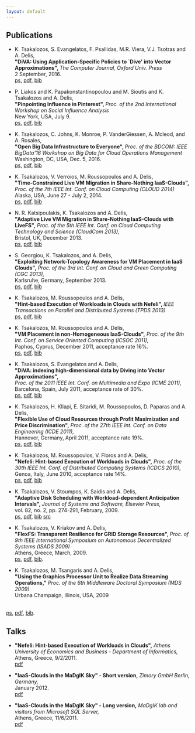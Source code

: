 ```yaml
---
layout: default
---
```


## Publications


* K. Tsakalozos, S. Evangelatos, F. Psallidas, M.R. Viera, V.J. Tsotras and A. Delis,<br>
<b> "DiVA: Using Application-Specific Policies to `Dive' into Vector Approximations", </b>
<i>The Computer Journal, Oxford Univ. Press</i> <br>
2 September, 2016. <br>
<a href="http://cgi.di.uoa.gr/~kt/papers/CJ15-TEPVTD.ps">ps</a>,
<a href="http://cgi.di.uoa.gr/~kt/papers/CJ15-TEPVTD.pdf">pdf</a>,
<a href="http://cgi.di.uoa.gr/~kt/papers/CJ15-TEPVTD.bib">bib</a>


* P. Liakos and K. Papakonstantinopoulou and M. Sioutis and K. Tsakalozos and A. Delis,<br>
<b> "Pinpointing Influence in Pinterest", </b>
<i>Proc. of the 2nd International Workshop on Social Influence Analysis</i> <br>
New York, USA, July 9. <br>
<a href="http://cgi.di.uoa.gr/~kt/papers/SocInf2016.ps">ps</a>,
<a href="http://cgi.di.uoa.gr/~kt/papers/SocInf2016.pdf">pdf</a>,
<a href="http://cgi.di.uoa.gr/~kt/papers/SocInf2016.bib">bib</a>


* K. Tsakalozos, C. Johns, K. Monroe, P. VanderGiessen, A. Mcleod, and A. Rosales, <br>
<b> "Open Big Data Infrastructure to Everyone", </b>
<i>Proc. of the BDCOM: IEEE BigData'16 Workshop on Big Data for Cloud Operations Management</i> <br>
Washington, DC, USA, Dec. 5, 2016. <br>
<a href="http://cgi.di.uoa.gr/~kt/papers/Tsakalozos-Juju.ps">ps</a>,
<a href="http://cgi.di.uoa.gr/~kt/papers/Tsakalozos-Juju.pdf">pdf</a>,
<a href="http://cgi.di.uoa.gr/~kt/papers/Tsakalozos-Juju.bib">bib</a>


* K. Tsakalozos, V. Verroios, M. Roussopoulos and A. Delis, <br>
<b> "Time-Constrained Live VM Migration in Share-Nothing IaaS-Clouds", </b>
<i>Proc. of the 7th IEEE Int. Conf. on Cloud Computing (CLOUD 2014)</i> <br>
Alaska, USA, June 27 - July 2, 2014. <br>
<a href="http://cgi.di.uoa.gr/~kt/papers/TVRD-MFS.ps">ps</a>,
<a href="http://cgi.di.uoa.gr/~kt/papers/TVRD-MFS.pdf">pdf</a>,
<a href="http://cgi.di.uoa.gr/~kt/papers/TVRD-MFS.bib">bib</a>


* N. R. Katsipoulakis, K. Tsakalozos and A. Delis, <br>
<b> "Adaptive Live VM Migration in Share-Nothing IaaS-Clouds with LiveFS",</b>
<i>Proc. of the 5th IEEE Int. Conf. on Cloud Computing Technology and Science (CloudCom 2013),</i> <br>
Bristol, UK, December 2013. <br>
<a href="http://cgi.di.uoa.gr/~kt/papers/KTD-livefs.ps">ps</a>,
<a href="http://cgi.di.uoa.gr/~kt/papers/KTD-livefs.pdf">pdf</a>,
<a href="http://cgi.di.uoa.gr/~kt/papers/KTD-livefs.bib">bib</a>

* S. Georgiou, K. Tsakalozos, and A. Delis, <br>
<b> "Exploiting Network-Topology Awareness for VM Placement in IaaS Clouds",</b>
<i>Proc. of the 3rd Int. Conf. on Cloud and Green Computing (CGC 2013),</i> <br>
Karlsruhe, Germany, September 2013. <br>
<a href="http://cgi.di.uoa.gr/~kt/papers/GTD-Placement.ps">ps</a>,
<a href="http://cgi.di.uoa.gr/~kt/papers/GTD-Placement.pdf">pdf</a>,
<a href="http://cgi.di.uoa.gr/~kt/papers/GTD-Placement.bib">bib</a>


* K. Tsakalozos, M. Roussopoulos and A. Delis, <br>
<b> "Hint-based Execution of Workloads in Clouds with Nefeli", </b>
<i>IEEE Transactions on Parallel and Distributed Systems (TPDS 2013)</i><br>
<a href="http://cgi.di.uoa.gr/~kt/papers/TRD-Hint.ps">ps</a>,
<a href="http://cgi.di.uoa.gr/~kt/papers/TRD-Hint.pdf">pdf</a>,
<a href="http://cgi.di.uoa.gr/~kt/papers/TRD-Hint.bib">bib</a>

* K. Tsakalozos, M. Roussopoulos and A. Delis, <br>
<b> "VM Placement in non-Homogeneous IaaS-Clouds",</b>
<i>Proc. of the 9th Int. Conf. on Service Oriented Computing (ICSOC 2011),</i> <br>
Paphos, Cyprus, December 2011, acceptance rate 16%. <br>
<a href="http://cgi.di.uoa.gr/~kt/papers/TsakalozosRoussopoulosDelis.ps">ps</a>,
<a href="http://cgi.di.uoa.gr/~kt/papers/TsakalozosRoussopoulosDelis.pdf">pdf</a>,
<a href="http://cgi.di.uoa.gr/~kt/papers/TsakalozosRoussopoulosDelis.bib">bib</a>

* K. Tsakalozos, S. Evangelatos and A. Delis, <br>
<b> "DiVA: indexing high-dimensional data by Diving into Vector Approximations",</b> </br>
<i>Proc. of the 2011 IEEE Int. Conf. on Multimedia and Expo (ICME 2011),</i> <br>
Barcelona, Spain, July 2011, acceptance rate of 30%. <br>
<a href="http://cgi.di.uoa.gr/~kt/papers/ted-icme11.ps">ps</a>,
<a href="http://cgi.di.uoa.gr/~kt/papers/ted-icme11.pdf">pdf</a>,
<a href="http://cgi.di.uoa.gr/~kt/papers/ted-icme11.bib">bib</a>

* K. Tsakalozos, H. Kllapi, E. Sitaridi, M. Roussopoulos, D. Paparas and A. Delis, <br>
<b> "Flexible Use of Cloud Resources through Profit Maximization and Price Discrimination",</b>
<i>Proc. of the 27th IEEE Int. Conf. on Data Engineering (ICDE 2011),</i> <br>
Hannover, Germany, April 2011, acceptance rate 19%. <br>
<a href="http://cgi.di.uoa.gr/~kt/papers/THSRPD-ICDE11.ps">ps</a>,
<a href="http://cgi.di.uoa.gr/~kt/papers/THSRPD-ICDE11.pdf">pdf</a>,
<a href="http://cgi.di.uoa.gr/~kt/papers/THSRPD-ICDE11.bib">bib</a>


* K. Tsakalozos, M. Roussopoulos, V. Floros and A. Delis, <br>
<b> "Nefeli: Hint-based Execution of Workloads in Clouds",</b>
<i>Proc. of the 30th IEEE Int. Conf. of Distributed Computing Systems (ICDCS 2010),</i> <br>
Genoa, Italy, June 2010, acceptance rate 14%. <br>
<a href="http://cgi.di.uoa.gr/~kt/papers/trfd-icdcs10.ps">ps</a>,
<a href="http://cgi.di.uoa.gr/~kt/papers/trfd-icdcs10.pdf">pdf</a>,
<a href="http://cgi.di.uoa.gr/~kt/papers/trfd-icdcs10.bib">bib</a>

* K. Tsakalozos, V. Stoumpos, K. Saidis and A. Delis, <br>
<b>"Adaptive Disk Scheduling with Workload-dependent Anticipation Intervals", </b>
<i> Journal of Systems and Software, Elsevier Press, </i> <br>
vol. 82, no. 2, pp. 274-291, February, 2009.<br>
<a href="http://cgi.di.uoa.gr/~kt/papers/TSSD-JSS08.ps">ps</a>,
<a href="http://cgi.di.uoa.gr/~kt/papers/TSSD-JSS08.pdf">pdf</a>,
<a href="http://cgi.di.uoa.gr/~kt/papers/TSSD-JSS08.bib">bib</a>
<a href="http://cgi.di.uoa.gr/~kt/papers/WAS.tar.gz">src</a>

* K. Tsakalozos, V. Kriakov and A. Delis, <br>
<b> "FlexFS: Transparent Resilience for GRID Storage Resources", </b>
<i> Proc. of 9th IEEE International Symposium on Autonomous Decentralized Systems (ISADS 2009) </i> <br>
Athens, Greece, March, 2009. <br>
<a href="http://cgi.di.uoa.gr/~kt/papers/TKD-isad09.ps">ps</a>,
<a href="http://cgi.di.uoa.gr/~kt/papers/TKD-isad09.pdf">pdf</a>,
<a href="http://cgi.di.uoa.gr/~kt/papers/TKD-isad09.bib">bib</a>.

* K. Tsakalozos, M. Tsangaris and A. Delis,<br>
<b>"Using the Graphics Processor Unit to Realize Data Streaming Operations,"</b>
<i>Proc. of the 6th Middleware Doctoral Symposium (MDS 2009) </i><br>
Urbana Champaign, Illinois, USA, 2009
<br>
<a href="http://cgi.di.uoa.gr/~kt/papers/gpu-MDS09.ps">ps</a>,
<a href="http://cgi.di.uoa.gr/~kt/papers/gpu-MDS09.pdf">pdf</a>,
<a href="http://cgi.di.uoa.gr/~kt/papers/gpu-MDS09.bib">bib</a>.


## Talks

* <b> "Nefeli: Hint-based Execution of Workloads in Clouds",</b>
<i>Athens University of Economics and Business - Department of Informatics,</i> <br>
Athens, Greece, 9/2/2011. <br>
<a href="http://cgi.di.uoa.gr/~kt/demos/nefeli.pdf">pdf</a>


* <b> "IaaS-Clouds in the MaDgIK Sky" - Short version,</b>
<i>Zimory GmbH Berlin, Germany,</i> <br>
January 2012. <br>
<a href="http://cgi.di.uoa.gr/~kt/demos/ZimoryPres.pdf">pdf</a>

* <b> "IaaS-Clouds in the MaDgIK Sky" - Long version,</b>
<i>MaDgIK lab and visitors from Microsoft SQL Server,</i> <br>
Athens, Greece, 11/6/2011. <br>
<a href="http://cgi.di.uoa.gr/~kt/demos/MS-Eolus.pdf">pdf</a>

